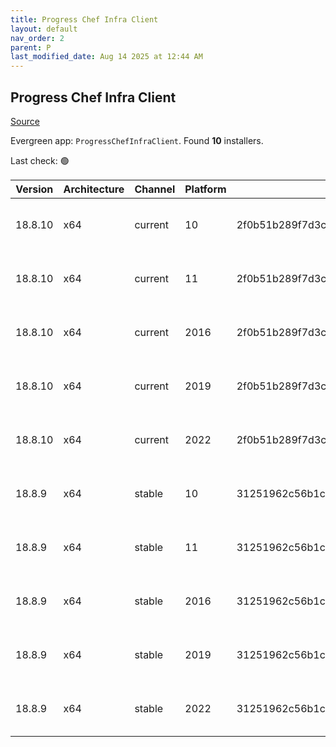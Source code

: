 ```yaml
---
title: Progress Chef Infra Client
layout: default
nav_order: 2
parent: P
last_modified_date: Aug 14 2025 at 12:44 AM
---
```


## Progress Chef Infra Client

[Source](https://www.chef.io/products/chef-infra)

Evergreen app: `ProgressChefInfraClient`. Found **10** installers.

Last check: 🟢

| Version | Architecture | Channel | Platform | Sha256                                                           | URI                                                                                                                                                                                              |
| ------- | ------------ | ------- | -------- | ---------------------------------------------------------------- | ------------------------------------------------------------------------------------------------------------------------------------------------------------------------------------------------ |
| 18.8.10 | x64          | current | 10       | 2f0b51b289f7d3cd787dd96b75fbb1a77c0b9dd333b38755c96628133cf744f5 | [https://packages.chef.io/files/current/chef/18.8.10/windows/10/chef-client-18.8.10-1-x64.msi](https://packages.chef.io/files/current/chef/18.8.10/windows/10/chef-client-18.8.10-1-x64.msi)     |
| 18.8.10 | x64          | current | 11       | 2f0b51b289f7d3cd787dd96b75fbb1a77c0b9dd333b38755c96628133cf744f5 | [https://packages.chef.io/files/current/chef/18.8.10/windows/11/chef-client-18.8.10-1-x64.msi](https://packages.chef.io/files/current/chef/18.8.10/windows/11/chef-client-18.8.10-1-x64.msi)     |
| 18.8.10 | x64          | current | 2016     | 2f0b51b289f7d3cd787dd96b75fbb1a77c0b9dd333b38755c96628133cf744f5 | [https://packages.chef.io/files/current/chef/18.8.10/windows/2016/chef-client-18.8.10-1-x64.msi](https://packages.chef.io/files/current/chef/18.8.10/windows/2016/chef-client-18.8.10-1-x64.msi) |
| 18.8.10 | x64          | current | 2019     | 2f0b51b289f7d3cd787dd96b75fbb1a77c0b9dd333b38755c96628133cf744f5 | [https://packages.chef.io/files/current/chef/18.8.10/windows/2019/chef-client-18.8.10-1-x64.msi](https://packages.chef.io/files/current/chef/18.8.10/windows/2019/chef-client-18.8.10-1-x64.msi) |
| 18.8.10 | x64          | current | 2022     | 2f0b51b289f7d3cd787dd96b75fbb1a77c0b9dd333b38755c96628133cf744f5 | [https://packages.chef.io/files/current/chef/18.8.10/windows/2022/chef-client-18.8.10-1-x64.msi](https://packages.chef.io/files/current/chef/18.8.10/windows/2022/chef-client-18.8.10-1-x64.msi) |
| 18.8.9  | x64          | stable  | 10       | 31251962c56b1c1cb202039f220f1be6d2cbcf6a9a146786c798f919705fad9d | [https://packages.chef.io/files/stable/chef/18.8.9/windows/10/chef-client-18.8.9-1-x64.msi](https://packages.chef.io/files/stable/chef/18.8.9/windows/10/chef-client-18.8.9-1-x64.msi)           |
| 18.8.9  | x64          | stable  | 11       | 31251962c56b1c1cb202039f220f1be6d2cbcf6a9a146786c798f919705fad9d | [https://packages.chef.io/files/stable/chef/18.8.9/windows/11/chef-client-18.8.9-1-x64.msi](https://packages.chef.io/files/stable/chef/18.8.9/windows/11/chef-client-18.8.9-1-x64.msi)           |
| 18.8.9  | x64          | stable  | 2016     | 31251962c56b1c1cb202039f220f1be6d2cbcf6a9a146786c798f919705fad9d | [https://packages.chef.io/files/stable/chef/18.8.9/windows/11/chef-client-18.8.9-1-x64.msi](https://packages.chef.io/files/stable/chef/18.8.9/windows/11/chef-client-18.8.9-1-x64.msi)           |
| 18.8.9  | x64          | stable  | 2019     | 31251962c56b1c1cb202039f220f1be6d2cbcf6a9a146786c798f919705fad9d | [https://packages.chef.io/files/stable/chef/18.8.9/windows/11/chef-client-18.8.9-1-x64.msi](https://packages.chef.io/files/stable/chef/18.8.9/windows/11/chef-client-18.8.9-1-x64.msi)           |
| 18.8.9  | x64          | stable  | 2022     | 31251962c56b1c1cb202039f220f1be6d2cbcf6a9a146786c798f919705fad9d | [https://packages.chef.io/files/stable/chef/18.8.9/windows/11/chef-client-18.8.9-1-x64.msi](https://packages.chef.io/files/stable/chef/18.8.9/windows/11/chef-client-18.8.9-1-x64.msi)           |
